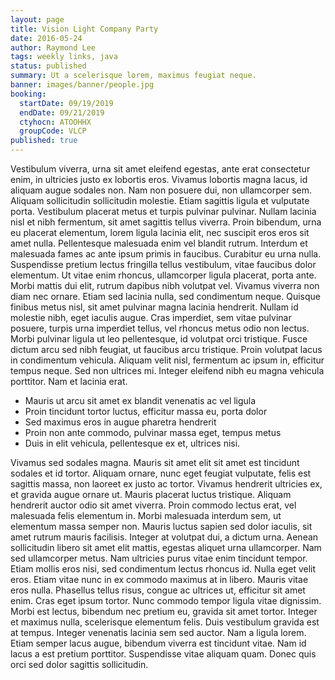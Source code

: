 ```yaml
---
layout: page
title: Vision Light Company Party
date: 2016-05-24
author: Raymond Lee
tags: weekly links, java
status: published
summary: Ut a scelerisque lorem, maximus feugiat neque.
banner: images/banner/people.jpg
booking:
  startDate: 09/19/2019
  endDate: 09/21/2019
  ctyhocn: ATOOHHX
  groupCode: VLCP
published: true
---
```

Vestibulum viverra, urna sit amet eleifend egestas, ante erat consectetur enim, in ultricies justo ex lobortis eros. Vivamus lobortis magna lacus, id aliquam augue sodales non. Nam non posuere dui, non ullamcorper sem. Aliquam sollicitudin sollicitudin molestie. Etiam sagittis ligula et vulputate porta. Vestibulum placerat metus et turpis pulvinar pulvinar. Nullam lacinia nisl et nibh fermentum, sit amet sagittis tellus viverra. Proin bibendum, urna eu placerat elementum, lorem ligula lacinia elit, nec suscipit eros eros sit amet nulla. Pellentesque malesuada enim vel blandit rutrum. Interdum et malesuada fames ac ante ipsum primis in faucibus. Curabitur eu urna nulla.
Suspendisse pretium lectus fringilla tellus vestibulum, vitae faucibus dolor elementum. Ut vitae enim rhoncus, ullamcorper ligula placerat, porta ante. Morbi mattis dui elit, rutrum dapibus nibh volutpat vel. Vivamus viverra non diam nec ornare. Etiam sed lacinia nulla, sed condimentum neque. Quisque finibus metus nisl, sit amet pulvinar magna lacinia hendrerit. Nullam id molestie nibh, eget iaculis augue. Cras imperdiet, sem vitae pulvinar posuere, turpis urna imperdiet tellus, vel rhoncus metus odio non lectus. Morbi pulvinar ligula ut leo pellentesque, id volutpat orci tristique. Fusce dictum arcu sed nibh feugiat, ut faucibus arcu tristique. Proin volutpat lacus in condimentum vehicula. Aliquam velit nisl, fermentum ac ipsum in, efficitur tempus neque. Sed non ultrices mi. Integer eleifend nibh eu magna vehicula porttitor. Nam et lacinia erat.

* Mauris ut arcu sit amet ex blandit venenatis ac vel ligula
* Proin tincidunt tortor luctus, efficitur massa eu, porta dolor
* Sed maximus eros in augue pharetra hendrerit
* Proin non ante commodo, pulvinar massa eget, tempus metus
* Duis in elit vehicula, pellentesque ex et, ultrices nisi.

Vivamus sed sodales magna. Mauris sit amet elit sit amet est tincidunt sodales et id tortor. Aliquam ornare, nunc eget feugiat vulputate, felis est sagittis massa, non laoreet ex justo ac tortor. Vivamus hendrerit ultricies ex, et gravida augue ornare ut. Mauris placerat luctus tristique. Aliquam hendrerit auctor odio sit amet viverra. Proin commodo lectus erat, vel malesuada felis elementum in. Morbi malesuada interdum sem, ut elementum massa semper non. Mauris luctus sapien sed dolor iaculis, sit amet rutrum mauris facilisis. Integer at volutpat dui, a dictum urna. Aenean sollicitudin libero sit amet elit mattis, egestas aliquet urna ullamcorper. Nam sed ullamcorper metus. Nam ultricies purus vitae enim tincidunt tempor. Etiam mollis eros nisi, sed condimentum lectus rhoncus id. Nulla eget velit eros.
Etiam vitae nunc in ex commodo maximus at in libero. Mauris vitae eros nulla. Phasellus tellus risus, congue ac ultrices ut, efficitur sit amet enim. Cras eget ipsum tortor. Nunc commodo tempor ligula vitae dignissim. Morbi est lectus, bibendum nec pretium eu, gravida sit amet tortor. Integer et maximus nulla, scelerisque elementum felis. Duis vestibulum gravida est at tempus. Integer venenatis lacinia sem sed auctor. Nam a ligula lorem. Etiam semper lacus augue, bibendum viverra est tincidunt vitae. Nam id lacus a est pretium porttitor. Suspendisse vitae aliquam quam. Donec quis orci sed dolor sagittis sollicitudin.
